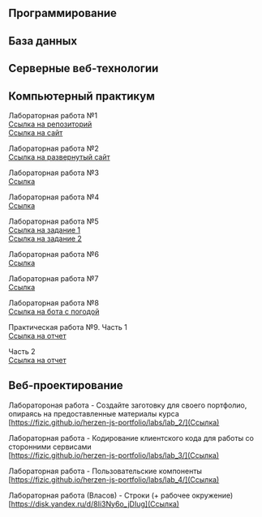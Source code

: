 ## Программирование
## База данных
## Серверные веб-технологии

## Компьютерный практикум
Лабораторная работа №1  
[Ссылка на репозиторий](https://github.com/elyakkos/portfoliokp)  
[Ссылка на сайт](https://elyakkos.github.io/portfoliokp/)

Лабораторная работа №2  
[Ссылка на развернутый сайт](https://elyakkos.github.io/portfoliogit/)
  
Лабораторная работа №3  
[Ссылка](https://docs.google.com/document/d/1ay7Vxvys-YVbZMdFe3kaweCK5X7e53XGKdgTbUJwUNE/edit)

Лабораторная работа №4  
[Ссылка](https://docs.google.com/document/d/1iSqYkNMfVK4cF7riIEIeab2TIhq0INv429ZLTSmQuJQ/edit)

Лабораторная работа №5  
[Ссылка на задание 1](https://replit.com/@elkostylevaa/KP-LR5-1)  
[Ссылка на задание 2](https://replit.com/@elkostylevaa/KP-LR5-2#main.py)

Лабораторная работа №6  
[Ссылка](https://replit.com/@elkostylevaa/LR6-CP#main.py)

Лабораторная работа №7  
[Ссылка](https://replit.com/@elkostylevaa/lr7-kp)

Лабораторная работа №8  
[Ссылка на бота с погодой](https://t.me/comppr_bot)

Практическая работа №9. Часть 1  
[Ссылка на отчет](https://disk.yandex.ru/i/FH9KRKORhkBIrw)

Часть 2  
[Ссылка на отчет](https://disk.yandex.ru/i/SU1zF_ce3Cm6bA)


## Веб-проектирование

Лаборатороная работа - Создайте заготовку для своего портфолио, опираясь на предоставленные материалы курса  
[https://fizic.github.io/herzen-js-portfolio/labs/lab_2/](Ссылка)

Лабораторная работа - Кодирование клиентского кода для работы со сторонними сервисами  
[https://fizic.github.io/herzen-js-portfolio/labs/lab_3/](Ссылка)

Лабораторная работа - Пользовательские компоненты  
[https://fizic.github.io/herzen-js-portfolio/labs/lab_4/](Ссылка)

Лабораторная работа (Власов) - Строки (+ рабочее окружение)  
[https://disk.yandex.ru/d/8Ii3Ny6o_jDIug](Ссылка)

